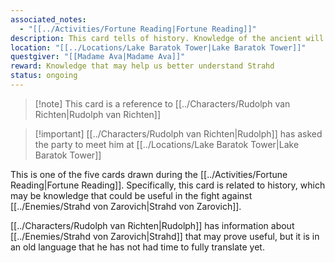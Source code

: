 ```yaml
---
associated_notes:
  - "[[../Activities/Fortune Reading|Fortune Reading]]"
description: This card tells of history. Knowledge of the ancient will help you better understand your enemy……A man is not what he seems. He comes here in a carnival wagon. Therein lies what you seek.
location: "[[../Locations/Lake Baratok Tower|Lake Baratok Tower]]"
questgiver: "[[Madame Ava|Madame Ava]]"
reward: Knowledge that may help us better understand Strahd
status: ongoing
---
```

>[!note] This card is a reference to [[../Characters/Rudolph van Richten|Rudolph van Richten]]

>[!important] [[../Characters/Rudolph van Richten|Rudolph]] has asked the party to meet him at [[../Locations/Lake Baratok Tower|Lake Baratok Tower]]

This is one of the five cards drawn during the [[../Activities/Fortune Reading|Fortune Reading]]. Specifically, this card is related to history, which may be knowledge that could be useful in the fight against [[../Enemies/Strahd von Zarovich|Strahd von Zarovich]].

[[../Characters/Rudolph van Richten|Rudolph]] has information about [[../Enemies/Strahd von Zarovich|Strahd]] that may prove useful, but it is in an old language that he has not had time to fully translate yet.


